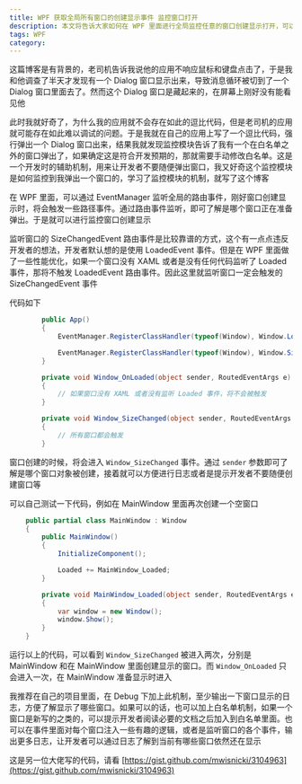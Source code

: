 ```yaml
---
title: WPF 获取全局所有窗口的创建显示事件 监控窗口打开
description: 本文将告诉大家如何在 WPF 里面进行全局监控任意的窗口创建显示打开，可以获取到每个 WPF 窗口的打开的时机。如此可以用来辅助定位问题和输出日志
tags: WPF
category: 
---
```


<!-- CreateTime:2023/1/18 14:24:17 -->


<!-- 博客 -->
<!-- 发布 -->

这篇博客是有背景的，老司机告诉我说他的应用不响应鼠标和键盘点击了，于是我和他调查了半天才发现有一个 Dialog 窗口显示出来，导致消息循环被切到了一个 Dialog 窗口里面去了。然而这个 Dialog 窗口是藏起来的，在屏幕上刚好没有能看见他

此时我就好奇了，为什么我的应用就不会存在如此的逗比代码，但是老司机的应用就可能存在如此难以调试的问题。于是我就在自己的应用上写了一个逗比代码，强行弹出一个 Dialog 窗口出来，结果我就发现监控模块告诉了我有一个在白名单之外的窗口弹出了，如果确定这是符合开发预期的，那就需要手动修改白名单。这是一个开发时的辅助机制，用来让开发者不要随便弹出窗口，我又好奇这个监控模块是如何监控到我弹出一个窗口的，学习了监控模块的机制，就写了这个博客

在 WPF 里面，可以通过 EventManager 监听全局的路由事件，刚好窗口创建显示时，将会触发一些路径事件。通过路由事件监听，即可了解是哪个窗口正在准备弹出。于是就可以进行监控窗口创建显示

监听窗口的 SizeChangedEvent 路由事件是比较靠谱的方式，这个有一点点违反开发者的想法，开发者默认想的是使用 LoadedEvent 事件。但是在 WPF 里面做了一些性能优化，如果一个窗口没有 XAML 或者是没有任何代码监听了 Loaded 事件，那将不触发 LoadedEvent 路由事件。因此这里就监听窗口一定会触发的 SizeChangedEvent 事件

代码如下

```csharp
        public App()
        {
            EventManager.RegisterClassHandler(typeof(Window), Window.LoadedEvent, new RoutedEventHandler(Window_OnLoaded));

            EventManager.RegisterClassHandler(typeof(Window), Window.SizeChangedEvent, new RoutedEventHandler(Window_SizeChanged));
        }

        private void Window_OnLoaded(object sender, RoutedEventArgs e)
        {
            // 如果窗口没有 XAML 或者没有监听 Loaded 事件，将不会被触发
        }

        private void Window_SizeChanged(object sender, RoutedEventArgs e)
        {
            // 所有窗口都会触发
        }
```

窗口创建的时候，将会进入 `Window_SizeChanged` 事件。通过 `sender` 参数即可了解是哪个窗口对象被创建，接着就可以方便进行日志或者是提示开发者不要随便创建窗口等

可以自己测试一下代码，例如在 MainWindow 里面再次创建一个空窗口

```csharp
    public partial class MainWindow : Window
    {
        public MainWindow()
        {
            InitializeComponent();

            Loaded += MainWindow_Loaded;
        }

        private void MainWindow_Loaded(object sender, RoutedEventArgs e)
        {
            var window = new Window();
            window.Show();
        }
    }
```

运行以上的代码，可以看到 `Window_SizeChanged` 被进入两次，分别是 MainWindow 和在 MainWindow 里面创建显示的窗口。而 `Window_OnLoaded` 只会进入一次，在 MainWindow 准备显示时进入

我推荐在自己的项目里面，在 Debug 下加上此机制，至少输出一下窗口显示的日志，方便了解显示了哪些窗口。如果可以的话，也可以加上白名单机制，如果一个窗口是新写的之类的，可以提示开发者阅读必要的文档之后加入到白名单里面。也可以在事件里面对每个窗口注入一些有趣的逻辑，或者是监听窗口的各个事件，输出更多日志，让开发者可以通过日志了解到当前有哪些窗口依然还在显示

这是另一位大佬写的代码，请看 [https://gist.github.com/mwisnicki/3104963](https://gist.github.com/mwisnicki/3104963)
